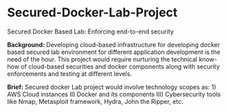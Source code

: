 # Secured-Docker-Lab-Project
Secured Docker Based Lab: Enforcing end-to-end security
<br>

**Background:** Developing cloud-based infrastructure for developing docker based secured lab environment for different application development is the need of the hour. This project would require nurturing the technical know-how of cloud-based securities and docker components along with security enforcements and testing at different levels.
<br>

**Brief:** Secured docker Lab project would involve technology scopes as: 1) AWS Cloud instances II) Docker and its components III) Cybersecurity tools like Nmap, Metasploit framework, Hydra, John the Ripper, etc.

